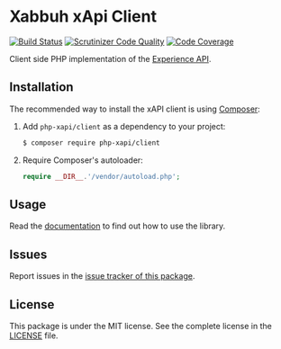 Xabbuh xApi Client
==================

[![Build Status](https://travis-ci.org/php-xapi/client.svg?branch=master)](https://travis-ci.org/php-xapi/client)
[![Scrutinizer Code Quality](https://scrutinizer-ci.com/g/php-xapi/client/badges/quality-score.png?b=master)](https://scrutinizer-ci.com/g/php-xapi/client/?branch=master)
[![Code Coverage](https://scrutinizer-ci.com/g/php-xapi/client/badges/coverage.png?b=master)](https://scrutinizer-ci.com/g/php-xapi/client/?branch=master)

Client side PHP implementation of the
[Experience API](https://github.com/adlnet/xAPI-Spec/blob/master/xAPI.md).

Installation
------------

The recommended way to install the xAPI client is using
[Composer](http://getcomposer.org/):

1. Add ``php-xapi/client`` as a dependency to your project:

    ```bash
    $ composer require php-xapi/client
    ```

1. Require Composer's autoloader:

   ``` php
   require __DIR__.'/vendor/autoload.php';
   ```

Usage
-----

Read the [documentation](doc/index.md) to find out how to use the library.

Issues
------

Report issues in the [issue tracker of this package](https://github.com/php-xapi/client/issues).

License
-------

This package is under the MIT license. See the complete license in the
[LICENSE](LICENSE) file.
